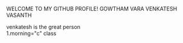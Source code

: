 WELCOME TO MY GITHUB PROFILE!
GOWTHAM VARA VENKATESH VASANTH
<HTML> 
<head>
  <title>hub.com</title>
</head>
<body>
  venkatesh is the great person<br>
  1.morning="c" class

</body>

</HTML>
